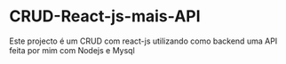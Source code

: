 # CRUD-React-js-mais-API
Este projecto é um CRUD com react-js utilizando como backend uma API feita por mim com Nodejs e Mysql

